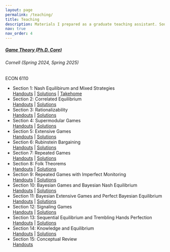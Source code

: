 ```yaml
---
layout: page
permalink: /teaching/
title: Teaching
description: Materials I prepared as a graduate teaching assistant. Source files are available upon request; just give appropriate credit if you adapt or reuse them.
nav: true
nav_order: 4
---
```


<!-- Game Theory (Ph.D. Core) -->
<div class="card mt-3">
  <div class="p-3">
    <div class="row">
      <div class="col-sm-10">
        <h5 id="comp110" class="card-title"><a href="https://classes.cornell.edu/browse/roster/SP25/class/ECON/6110">Game Theory (Ph.D. Core)</a></h5>
        <h6 class="card-subtitle font-italic">Cornell (Spring 2024, Spring 2025)</h6>
      </div>
      <div class="col-sm-2 text-sm-right">
        <span class="badge">
          ECON 6110
        </span>
      </div>
    </div>
    <ul class="card-text font-weight-light list-group list-group-flush mt-3">
      <li class="list-group-item">
        <div class="row">
          <div class="col">
            Section 1: Nash Equilibirum and Mixed Strategies
          </div>
          <div class="col-sm-5 text-right">
            <a href="../teaching/6110_section_01.pdf">Handouts</a> |
            <a href="../teaching/6110_section_01_solutions.pdf">Solutions</a> |
            <a href="../teaching/6110_section_01_takehome.pdf">Takehome</a>
          </div>
        </div>
      </li>
      <li class="list-group-item">
        <div class="row">
          <div class="col">
            Section 2: Correlated Equilibrium
          </div>
          <div class="col-sm-5 text-right">
            <a href="../teaching/6110_section_02.pdf">Handouts</a> |
            <a href="../teaching/6110_section_02_solutions.pdf">Solutions</a>
          </div>
        </div>
      </li>
      <li class="list-group-item">
        <div class="row">
          <div class="col">
            Section 3: Rationalizability
          </div>
          <div class="col-sm-5 text-right">
            <a href="../teaching/6110_section_03.pdf">Handouts</a> |
            <a href="../teaching/6110_section_03_solutions.pdf">Solutions</a>   
          </div>
        </div>
      </li>
      <li class="list-group-item">
        <div class="row">
          <div class="col">
            Section 4: Supermodular Games
          </div>
          <div class="col-sm-5 text-right">
            <a href="../teaching/6110_section_04.pdf">Handouts</a> |
            <a href="../teaching/6110_section_04_solutions.pdf">Solutions</a>   
          </div>
        </div>
      </li>
      <li class="list-group-item">
        <div class="row">
          <div class="col">
            Section 5: Extensive Games
          </div>
          <div class="col-sm-5 text-right">
            <a href="../teaching/6110_section_05.pdf">Handouts</a> |
            <a href="../teaching/6110_section_05_solutions.pdf">Solutions</a>   
          </div>
        </div>
      </li>
      <li class="list-group-item">
        <div class="row">
          <div class="col">
            Section 6: Rubinstein Bargaining 
          </div>
          <div class="col-sm-5 text-right">
            <a href="../teaching/6110_section_06.pdf">Handouts</a> |
            <a href="../teaching/6110_section_06_solutions.pdf">Solutions</a>   
          </div>
        </div>
      </li>
      <li class="list-group-item">
        <div class="row">
          <div class="col">
            Section 7: Repeated Games
          </div>
          <div class="col-sm-5 text-right">
            <a href="../teaching/6110_section_07.pdf">Handouts</a> |
            <a href="../teaching/6110_section_07_solutions.pdf">Solutions</a>   
          </div>
        </div>
      </li>
      <li class="list-group-item">
        <div class="row">
          <div class="col">
            Section 8: Folk Theorems
          </div>
          <div class="col-sm-5 text-right">
            <a href="../teaching/6110_section_08.pdf">Handouts</a> |
            <a href="../teaching/6110_section_08_solutions.pdf">Solutions</a>   
          </div>
        </div>
      </li>
      <li class="list-group-item">
        <div class="row">
          <div class="col">
            Section 9: Repeated Games with Imperfect Monitoring
          </div>
          <div class="col-sm-5 text-right">
            <a href="../teaching/6110_section_09.pdf">Handouts</a> |
            <a href="../teaching/6110_section_09_solutions.pdf">Solutions</a>   
          </div>
        </div>
      </li>
      <li class="list-group-item">
        <div class="row">
          <div class="col">
            Section 10: Bayesian Games and Bayesian Nash Equilibrium
          </div>
          <div class="col-sm-4 text-right">
            <a href="../teaching/6110_section_10.pdf">Handouts</a> |
            <a href="../teaching/6110_section_10_solutions.pdf">Solutions</a>   
          </div>
        </div>
      </li>
      <li class="list-group-item">
        <div class="row">
          <div class="col">
            Section 11: Bayesian Extensive Games and Perfect Bayesian Equilibrium
          </div>
          <div class="col-sm-3 text-right">
            <a href="../teaching/6110_section_11.pdf">Handouts</a> |
            <a href="../teaching/6110_section_11_solutions.pdf">Solutions</a>   
          </div>
        </div>
      </li>
      <li class="list-group-item">
        <div class="row">
          <div class="col">
            Section 12: Signaling Games
          </div>
          <div class="col-sm-3 text-right">
            <a href="../teaching/6110_section_12.pdf">Handouts</a> |
            <a href="../teaching/6110_section_12_solutions.pdf">Solutions</a>   
          </div>
        </div>
      </li>
      <li class="list-group-item">
        <div class="row">
          <div class="col">
            Section 13: Sequential Equilibrium and Trembling Hands Perfection
          </div>
          <div class="col-sm-3 text-right">
            <a href="../teaching/6110_section_13.pdf">Handouts</a> |
            <a href="../teaching/6110_section_13_solutions.pdf">Solutions</a>   
          </div>
        </div>
      </li>
      <li class="list-group-item">
        <div class="row">
          <div class="col">
            Section 14: Knowledge and Equilibrium
          </div>
          <div class="col-sm-3 text-right">
            <a href="../teaching/6110_section_14.pdf">Handouts</a> |
            <a href="../teaching/6110_section_14_solutions.pdf">Solutions</a>   
          </div>
        </div>
      </li>
      <li class="list-group-item">
        <div class="row">
          <div class="col">
            Section 15: Conceptual Review
          </div>
          <div class="col-sm-3 text-right">
            <a href="../teaching/6110_section_conceptual_review.pdf">Handouts</a> 
          </div>
        </div>
      </li>
    </ul>
  </div>
</div>

